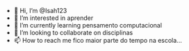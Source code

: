 - 👋 Hi, I’m @Isah123
- 👀 I’m interested in aprender
- 🌱 I’m currently learning pensamento computacional
- 💞️ I’m looking to collaborate on disciplinas
- 📫 How to reach me fico maior parte do tempo na escola...

<!---
Isah123/Isah123 is a ✨ special ✨ repository because its `README.md` (this file) appears on your GitHub profile.
You can click the Preview link to take a look at your changes.
--->
